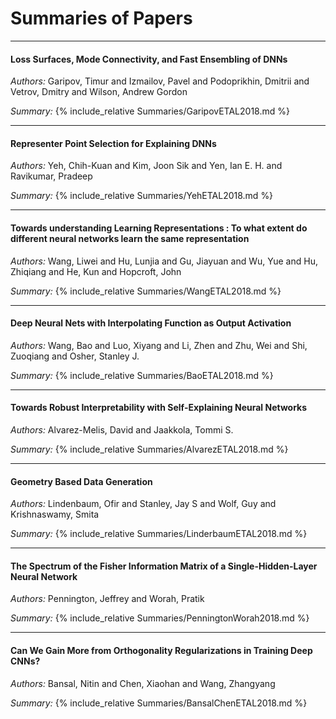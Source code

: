 # Summaries of Papers
---
#### Loss Surfaces, Mode Connectivity, and Fast Ensembling of DNNs
_Authors:_ Garipov, Timur and Izmailov, Pavel and Podoprikhin, Dmitrii and Vetrov, Dmitry and Wilson, Andrew Gordon

_Summary:_ {% include_relative Summaries/GaripovETAL2018.md %}

---
#### Representer Point Selection for Explaining DNNs
_Authors:_ Yeh, Chih-Kuan and Kim, Joon Sik and Yen, Ian E. H. and Ravikumar, Pradeep

_Summary:_ {% include_relative Summaries/YehETAL2018.md %}

---
#### Towards understanding Learning Representations : To what extent do different neural networks learn the same representation
_Authors:_ Wang, Liwei and Hu, Lunjia and Gu, Jiayuan and Wu, Yue and Hu, Zhiqiang and He, Kun and Hopcroft, John

_Summary:_ {% include_relative Summaries/WangETAL2018.md %}

---
#### Deep Neural Nets with Interpolating Function  as Output Activation
_Authors:_ Wang, Bao and Luo, Xiyang and Li, Zhen and Zhu, Wei and Shi, Zuoqiang and Osher, Stanley J.

_Summary:_ {% include_relative Summaries/BaoETAL2018.md %}

---
#### Towards Robust Interpretability with Self-Explaining Neural Networks
_Authors:_ Alvarez-Melis, David and Jaakkola, Tommi S.

_Summary:_ {% include_relative Summaries/AlvarezETAL2018.md %}

---
#### Geometry Based Data Generation
_Authors:_ Lindenbaum, Ofir and Stanley, Jay S and Wolf, Guy and Krishnaswamy, Smita

_Summary:_ {% include_relative Summaries/LinderbaumETAL2018.md %}

---
#### The Spectrum of the Fisher Information Matrix of a Single-Hidden-Layer Neural Network
_Authors:_ Pennington, Jeffrey and Worah, Pratik

_Summary:_ {% include_relative Summaries/PenningtonWorah2018.md %}

---
#### Can We Gain More from Orthogonality Regularizations in Training Deep CNNs?
_Authors:_ Bansal, Nitin and Chen, Xiaohan and Wang, Zhangyang

_Summary:_ {% include_relative Summaries/BansalChenETAL2018.md %}
